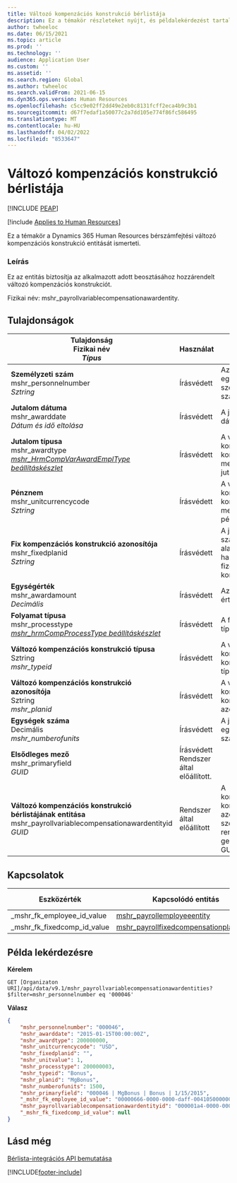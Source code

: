 ```yaml
---
title: Változó kompenzációs konstrukció bérlistája
description: Ez a témakör részleteket nyújt, és példalekérdezést tartalmaz a Bérlista változó kompenzációs konstrukció entitásra vonatkozóan a Dynamics 365 Human Resources rendszerben.
author: twheeloc
ms.date: 06/15/2021
ms.topic: article
ms.prod: ''
ms.technology: ''
audience: Application User
ms.custom: ''
ms.assetid: ''
ms.search.region: Global
ms.author: twheeloc
ms.search.validFrom: 2021-06-15
ms.dyn365.ops.version: Human Resources
ms.openlocfilehash: c5cc9e02ff2dd49e2eb0c8131fcff2eca4b9c3b1
ms.sourcegitcommit: d67f7edaf1a50077c2a7dd105e774f86fc586495
ms.translationtype: MT
ms.contentlocale: hu-HU
ms.lasthandoff: 04/02/2022
ms.locfileid: "8533647"
---
```

# <a name="payroll-variable-compensation-plan"></a>Változó kompenzációs konstrukció bérlistája


[!INCLUDE [PEAP](../includes/peap-1.md)]

[!include [Applies to Human Resources](../includes/applies-to-hr.md)]

Ez a témakör a Dynamics 365 Human Resources bérszámfejtési változó kompenzációs konstrukció entitását ismerteti.

### <a name="description"></a>Leírás

Ez az entitás biztosítja az alkalmazott adott beosztásához hozzárendelt változó kompenzációs konstrukciót.

Fizikai név: mshr_payrollvariablecompensationawardentity.

## <a name="properties"></a>Tulajdonságok

| Tulajdonság</br>**Fizikai név**</br>**_Típus_** | Használat | Leírás |
| --- | --- | --- |
| **Személyzeti szám**</br>mshr_personnelnumber</br>*Sztring* | Írásvédett | Az alkalmazott egyedi személyzeti száma.  |
| **Jutalom dátuma**</br>mshr_awarddate</br>*Dátum és idő eltolása* | Írásvédett | A jutalom dátuma. |
| **Jutalom típusa**</br>mshr_awardtype</br>*[mshr_HrmCompVarAwardEmplType beállításkészlet](hr-admin-integration-payroll-api-award-type.md)* | Írásvédett | A változó kompenzációs konstrukcióhoz meghatározott jutalomtípus. |
| **Pénznem**</br>mshr_unitcurrencycode</br>*Sztring* | Írásvédett |A változó kompenzációs konstrukcióhoz meghatározott pénznem.   |
| **Fix kompenzációs konstrukció azonosítója**</br>mshr_fixedplanid</br>*Sztring* | Írásvédett | A jutalom számításához alapként használt fix fizetési konstrukció. |
| **Egységérték**</br>mshr_awardamount</br>*Decimális* | Írásvédett | Az egység értéke |
| **Folyamat típusa**</br>mshr_processtype</br>*[mshr_hrmCompProcessType beállításkészlet](hr-admin-integration-payroll-api-process-type.md)* | Írásvédett | A folyamat típusa. |
| **Változó kompenzációs konstrukció típusa**</br>Sztring</br>*mshr_typeid* | Írásvédett | A változó kompenzációs konstrukció típusa. |
| **Változó kompenzációs konstrukció azonosítója**</br>Sztring</br>*mshr_planid* | Írásvédett | A változó kompenzációs konstrukció azonosítója. |
| **Egységek száma**</br>Decimális</br>*mshr_numberofunits* | Írásvédett | A jutalom egységeinek száma. |
| **Elsődleges mező**</br>mshr_primaryfield</br>*GUID* | Írásvédett</br>Rendszer által előállított. | |
| **Változó kompenzációs konstrukció bérlistájának entitása**</br>mshr_payrollvariablecompensationawardentityid</br>*GUID* | Rendszer által előállított | A kompenzációs konstrukció azonosítására szolgáló, rendszer által generált GUID-értéke. |

## <a name="relations"></a>Kapcsolatok 

|Eszközérték | Kapcsolódó entitás | Navigációs tulajdonság | Gyűjtemény típusa |
| --- | --- | --- | --- |
| _mshr_fk_employee_id_value | [mshr_payrollemployeeentity](hr-admin-integration-payroll-api-payroll-employee.md) | mshr_FK_Employee_id | mshr_FK_PayrollEmployeeEntity_VariableCompAward |
| _mshr_fk_fixedcomp_id_value | [mshr_payrollfixedcompensationplanentity](hr-admin-integration-payroll-api-payroll-fixed-compensation-plan.md) | mshr_FK_FixedComp_id | mshr_FK_PayrollFixedCompensationPlanEntity_VariableCompAward |

## <a name="example-query"></a>Példa lekérdezésre

**Kérelem**

```http
GET [Organizaton URI]/api/data/v9.1/mshr_payrollvariablecompensationawardentities?$filter=mshr_personnelnumber eq '000046'
```

**Válasz**

```json
{
    "mshr_personnelnumber": "000046",
    "mshr_awarddate": "2015-01-15T00:00:00Z",
    "mshr_awardtype": 200000000,
    "mshr_unitcurrencycode": "USD",
    "mshr_fixedplanid": "",
    "mshr_unitvalue": 1,
    "mshr_processtype": 200000003,
    "mshr_typeid": "Bonus",
    "mshr_planid": "MgBonus",
    "mshr_numberofunits": 1500,
    "mshr_primaryfield": "000046 | MgBonus | Bonus | 1/15/2015",
    "_mshr_fk_employee_id_value": "00000666-0000-0000-daff-004105000000",
    "mshr_payrollvariablecompensationawardentityid": "000001a4-0000-0000-0d00-005001000000",
    "_mshr_fk_fixedcomp_id_value": null
}
```

## <a name="see-also"></a>Lásd még

[Bérlista-integrációs API bemutatása](hr-admin-integration-payroll-api-introduction.md)

[!INCLUDE[footer-include](../includes/footer-banner.md)]
